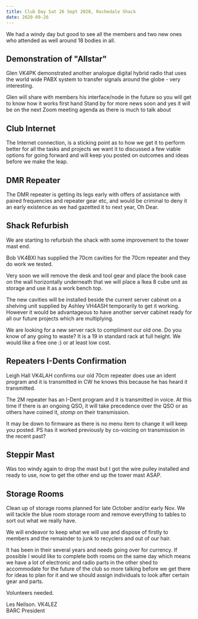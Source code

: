 ```yaml
---
title: Club Day Sat 26 Sept 2020, Rochedale Shack
date: 2020-09-26
---
```


We had a windy day but good to see all the members and two new ones who
attended as well around 18 bodies in all.

## Demonstration of "Allstar"

Glen VK4PK demonstrated another analogue digital hybrid radio that uses
the world wide PABX system to transfer signals around the globe - very
interesting.

Glen will share with members his interface/node in the future so you
will get to know how it works first hand Stand by for more news soon
and yes it will be on the next Zoom meeting agenda as there is much
to talk about

## Club Internet

The Internet connection, is a sticking point as to how we get it to
perform better for all the tasks and projects we want it to
discussed a few viable options for going forward and will keep you
posted on outcomes and ideas before we make the leap.

## DMR Repeater

The DMR repeater is getting its legs early with offers of assistance
with paired frequencies and repeater gear etc, and would be criminal
to deny it an early existence as we had gazetted it to next year,  Oh Dear.

## Shack Refurbish

We are starting to refurbish the shack with some improvement to the
tower mast end.

Bob VK4BXI has supplied the 70cm cavities for the 70cm repeater and
they do work we tested.

Very soon we will remove the desk and tool gear and place the book case
on the wall horizontally underneath that we will place a Ikea 8 cube unit
as storage and use it as a work bench top.

The new cavities will be installed beside the current server cabinet on
a shelving unit supplied by Ashley VH4ASH temporarily to get it working.
However it would be advantageous to have another server cabinet ready for
all our future projects which are multiplying.

We are looking for a new server rack to compliment our old one. Do you know
of any going to waste? It is a 19 in standard rack at full height. We would
like a free one :) or at least low cost.

## Repeaters I-Dents Confirmation

Leigh Hall VK4LAH confirms our old 70cm repeater does use an ident program
and it is transmitted in CW he knows this because he has heard it transmitted.

The 2M repeater has an I-Dent program and it is transmitted in voice. At this
time if there is an ongoing QSO, it will take precedence over the QSO or as
others have coined it, _stomp_ on their transmission.

It may be down to firmware as there is no menu item to change it will keep you
posted. PS has it worked previously by co-voicing on transmission in the recent past?

## Steppir Mast

Was too windy again to drop the mast but I got the wire pulley installed and
ready to use, now to get the other end up the tower mast ASAP.

## Storage Rooms

Clean up of storage rooms planned for late October and/or early Nov.
We will tackle the blue room storage room and remove everything to tables
to sort out what we really have.

We will endeavor to keep what we will use and dispose of firstly to members
and the remainder to junk to recyclers and  out of our hair.

It has been in their several years and needs going over for currency. If
possible I would like to complete both rooms on the same day which means we
have a lot of electronic and radio parts in the other shed to accommodate for
the future of the club so more talking before we get there for ideas to plan for it
and we should assign individuals to look after certain gear and parts.

Volunteers needed.

Les Neilson. VK4LEZ<br/>
BARC President

